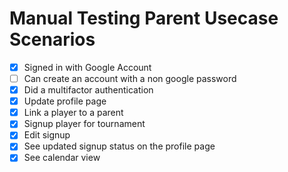 # Manual Testing Parent Usecase Scenarios

- [x] Signed in with Google Account
- [ ] Can create an account with a non google password
- [x] Did a multifactor authentication
- [x] Update profile page
- [x] Link a player to a parent
- [x] Signup player for tournament
- [x] Edit signup
- [x] See updated signup status on the profile page
- [x] See calendar view